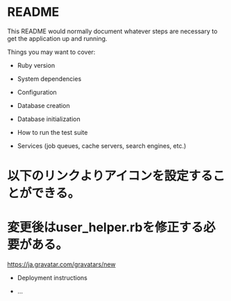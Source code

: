
# README

This README would normally document whatever steps are necessary to get the
application up and running.

Things you may want to cover:

* Ruby version

* System dependencies

* Configuration

* Database creation

* Database initialization

* How to run the test suite

* Services (job queues, cache servers, search engines, etc.)

# 以下のリンクよりアイコンを設定することができる。
# 変更後はuser_helper.rbを修正する必要がある。
https://ja.gravatar.com/gravatars/new


* Deployment instructions

* ...
